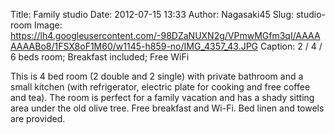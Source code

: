 Title: Family studio
Date: 2012-07-15 13:33
Author: Nagasaki45
Slug: studio-room
Image: https://lh4.googleusercontent.com/-98DZaNUXN2g/VPmwMGfm3qI/AAAAAAAABo8/1FSX8oF1M60/w1145-h859-no/IMG_4357_43.JPG
Caption: 2 / 4 / 6 beds room; Breakfast included; Free WiFi

This is 4 bed room (2 double and 2 single) with private bathroom and a small kitchen (with refrigerator, electric plate for cooking and free coffee and tea).
The room is perfect for a family vacation and has a shady sitting area under the old olive tree.
Free breakfast and Wi-Fi. Bed linen and towels are provided.
